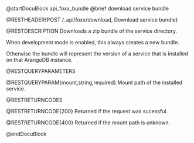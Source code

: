 @startDocuBlock api_foxx_bundle
@brief download service bundle

@RESTHEADER{POST /_api/foxx/download, Download service bundle}

@RESTDESCRIPTION
Downloads a zip bundle of the service directory.

When development mode is enabled, this always creates a new bundle.

Otherwise the bundle will represent the version of a service that
is installed on that ArangoDB instance.

@RESTQUERYPARAMETERS

@RESTQUERYPARAM{mount,string,required}
Mount path of the installed service.

@RESTRETURNCODES

@RESTRETURNCODE{200}
Returned if the request was sucessful.

@RESTRETURNCODE{400}
Returned if the mount path is unknown.

@endDocuBlock

